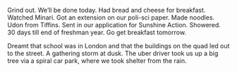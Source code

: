 Grind out. We’ll be done today. Had bread and cheese for breakfast. Watched Minari. Got an extension on our poli-sci paper. Made noodles. Udon from Tiffins. Sent in our application for Sunshine Action. Showered. 30 days till end of freshman year. Go get breakfast tomorrow.

Dreamt that school was in London and that the buildings on the quad led out to the street. A gathering storm at dusk. The uber driver took us up a big tree via a spiral car park, where we took shelter from the rain.